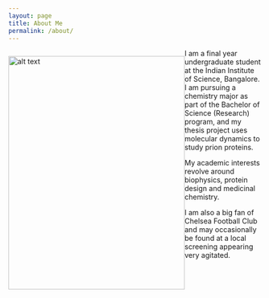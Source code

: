 ```yaml
---
layout: page
title: About Me
permalink: /about/
---
```


<div><p style="float: left;">
<img style="vertical-align: middle;" src="https://raw.githubusercontent.com/preetham-v/website/master/images/portrait.jpg" alt="alt text" width="350" height="465">
</p>
  
<p>  
I am a final year undergraduate student at the Indian Institute of Science, Bangalore. I am pursuing a chemistry major as part of the Bachelor of Science (Research) program, and my thesis project uses molecular dynamics to study prion proteins.

My academic interests revolve around biophysics, protein design and medicinal chemistry.

I am also a big fan of Chelsea Football Club and may occasionally be found at a local screening appearing very agitated.
</p>
</div>
